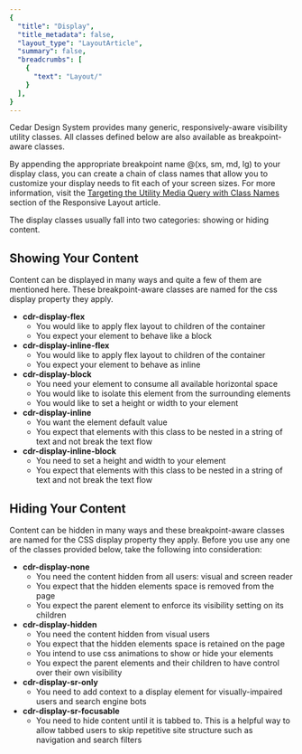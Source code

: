 ```yaml
---
{
  "title": "Display",
  "title_metadata": false,
  "layout_type": "LayoutArticle",
  "summary": false,
  "breadcrumbs": [
    {
      "text": "Layout/"
    }
  ],
}
---
```


<cdr-doc-table-of-contents-shell parentSelector='h2' childSelector='h3'>

Cedar Design System provides many generic, responsively-aware visibility utility classes. All classes defined below are also available as breakpoint-aware classes.

By appending the appropriate breakpoint name @(xs, sm, md, lg) to your display class, you can create a chain of class names that allow you to customize your display needs to fit each of your screen sizes. For more information, visit the
[Targeting the Utility Media Query with Class Names](../responsive/#targeting-the-utility-media-query-with-class-names) section of the Responsive Layout article.

The display classes usually fall into two categories: showing or hiding content.

## Showing Your Content
Content can be displayed in many ways and quite a few of them are mentioned here. These breakpoint-aware classes are named for the css display property they apply.

-  **cdr-display-flex**
    -  You would like to apply flex layout to children of the container
    -  You expect your element to behave like a block
-  **cdr-display-inline-flex**
    -  You would like to apply flex layout to children of the container
    -  You expect your element to behave as inline
-  **cdr-display-block**
    -  You need your element to consume all available horizontal space
    -  You would like to isolate this element from the surrounding elements
    -  You would like to set a height or width to your element
-  **cdr-display-inline**
    -  You want the element default value
    -  You expect that elements with this class to be nested in a string of text and not break the text flow
-  **cdr-display-inline-block**
    -  You need to set a height and width to your element
    -  You expect that elements with this class to be nested in a string of text and not break the text flow

## Hiding Your Content

Content can be hidden in many ways and these breakpoint-aware classes are named for the CSS display property they apply.  Before you use any one of the classes provided below, take the following into consideration:

-  **cdr-display-none**
    -  You need the content hidden from all users: visual and screen reader
    -  You expect that the hidden elements space is removed from the page
    -  You expect the parent element to enforce its visibility setting on its children
-  **cdr-display-hidden**
    -  You need the content hidden from visual users
    -  You expect that the hidden elements space is retained on the page
    -  You intend to use css animations to show or hide your elements
    -  You expect the parent elements and their children to have control over their own visibility
-  **cdr-display-sr-only**
    -  You need to add context to a display element for visually-impaired users and search engine bots
-  **cdr-display-sr-focusable**
    -  You need to hide content until it is tabbed to. This is a helpful way to allow tabbed users to skip repetitive site structure such as navigation and search filters

</cdr-doc-table-of-contents-shell>
